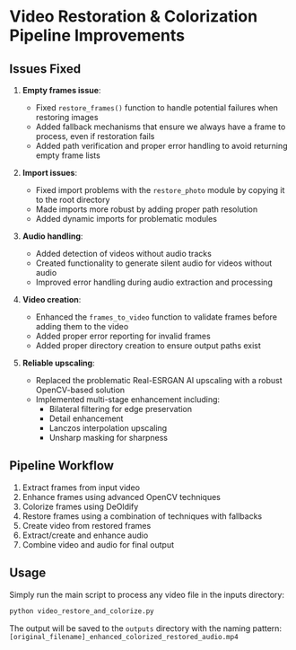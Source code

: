 # Video Restoration & Colorization Pipeline Improvements

## Issues Fixed

1. **Empty frames issue**: 
   - Fixed `restore_frames()` function to handle potential failures when restoring images
   - Added fallback mechanisms that ensure we always have a frame to process, even if restoration fails
   - Added path verification and proper error handling to avoid returning empty frame lists

2. **Import issues**:
   - Fixed import problems with the `restore_photo` module by copying it to the root directory
   - Made imports more robust by adding proper path resolution
   - Added dynamic imports for problematic modules

3. **Audio handling**:
   - Added detection of videos without audio tracks
   - Created functionality to generate silent audio for videos without audio
   - Improved error handling during audio extraction and processing

4. **Video creation**:
   - Enhanced the `frames_to_video` function to validate frames before adding them to the video
   - Added proper error reporting for invalid frames
   - Added proper directory creation to ensure output paths exist

5. **Reliable upscaling**:
   - Replaced the problematic Real-ESRGAN AI upscaling with a robust OpenCV-based solution
   - Implemented multi-stage enhancement including:
     - Bilateral filtering for edge preservation
     - Detail enhancement
     - Lanczos interpolation upscaling
     - Unsharp masking for sharpness

## Pipeline Workflow

1. Extract frames from input video
2. Enhance frames using advanced OpenCV techniques
3. Colorize frames using DeOldify
4. Restore frames using a combination of techniques with fallbacks
5. Create video from restored frames
6. Extract/create and enhance audio
7. Combine video and audio for final output

## Usage

Simply run the main script to process any video file in the inputs directory:

```bash
python video_restore_and_colorize.py
```

The output will be saved to the `outputs` directory with the naming pattern:
`[original_filename]_enhanced_colorized_restored_audio.mp4`
